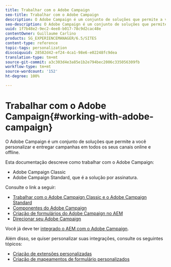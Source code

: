 ```yaml
---
title: Trabalhar com o Adobe Campaign
seo-title: Trabalhar com o Adobe Campaign
description: O Adobe Campaign é um conjunto de soluções que permite a você personalizar e entregar campanhas em todos os seus canais online e offline
seo-description: O Adobe Campaign é um conjunto de soluções que permite a você personalizar e entregar campanhas em todos os seus canais online e offline
uuid: 1f7b48e2-9ec2-4ee8-b017-78c9d2cac48e
contentOwner: Guillaume Carlino
products: SG_EXPERIENCEMANAGER/6.5/SITES
content-type: reference
topic-tags: personalization
discoiquuid: 28582d42-ef24-4ca1-98e6-e02248fc9dea
translation-type: tm+mt
source-git-commit: a3c303d4e3a85e1b2e794bec2006c335056309fb
workflow-type: tm+mt
source-wordcount: '152'
ht-degree: 100%

---
```



# Trabalhar com o Adobe Campaign{#working-with-adobe-campaign}

O Adobe Campaign é um conjunto de soluções que permite a você personalizar e entregar campanhas em todos os seus canais online e offline.

Esta documentação descreve como trabalhar com o Adobe Campaign:

* Adobe Campaign Classic
* Adobe Campaign Standard, que é a solução por assinatura.

Consulte o link a seguir:

* [Trabalhar com o Adobe Campaign Classic e o Adobe Campaign Standard](/help/sites-authoring/campaign.md)
* [Componentes do Adobe Campaign](/help/sites-authoring/adobe-campaign-components.md)
* [Criação de formulários do Adobe Campaign no AEM](/help/sites-authoring/adobe-campaign-forms.md)
* [Direcionar seu Adobe Campaign](/help/sites-authoring/target-adobe-campaign.md)

Você já deve ter [integrado o AEM com o Adobe Campaign](/help/sites-administering/campaign.md).

Além disso, se quiser personalizar suas integrações, consulte os seguintes tópicos:

* [Criação de extensões personalizadas](/help/sites-developing/extending-campaign-extensions.md)
* [Criação de mapeamentos de formulário personalizados](/help/sites-developing/extending-campaign-form-mapping.md)

